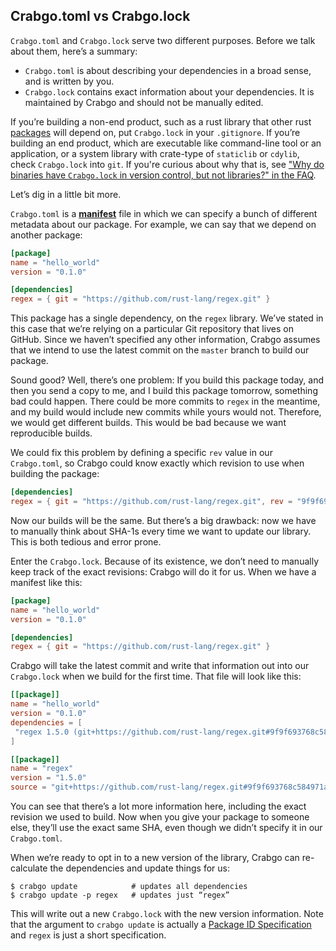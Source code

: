 ## Crabgo.toml vs Crabgo.lock

`Crabgo.toml` and `Crabgo.lock` serve two different purposes. Before we talk
about them, here’s a summary:

* `Crabgo.toml` is about describing your dependencies in a broad sense, and is
  written by you.
* `Crabgo.lock` contains exact information about your dependencies. It is
  maintained by Crabgo and should not be manually edited.

If you’re building a non-end product, such as a rust library that other rust
[packages][def-package] will depend on, put `Crabgo.lock` in your
`.gitignore`. If you’re building an end product, which are executable like
command-line tool or an application, or a system library with crate-type of
`staticlib` or `cdylib`, check `Crabgo.lock` into `git`. If you're curious
about why that is, see
["Why do binaries have `Crabgo.lock` in version control, but not libraries?" in the
FAQ](../faq.md#why-do-binaries-have-crabgolock-in-version-control-but-not-libraries).

Let’s dig in a little bit more.

`Crabgo.toml` is a [**manifest**][def-manifest] file in which we can specify a
bunch of different metadata about our package. For example, we can say that we
depend on another package:

```toml
[package]
name = "hello_world"
version = "0.1.0"

[dependencies]
regex = { git = "https://github.com/rust-lang/regex.git" }
```

This package has a single dependency, on the `regex` library. We’ve stated in
this case that we’re relying on a particular Git repository that lives on
GitHub. Since we haven’t specified any other information, Crabgo assumes that
we intend to use the latest commit on the `master` branch to build our package.

Sound good? Well, there’s one problem: If you build this package today, and
then you send a copy to me, and I build this package tomorrow, something bad
could happen. There could be more commits to `regex` in the meantime, and my
build would include new commits while yours would not. Therefore, we would
get different builds. This would be bad because we want reproducible builds.

We could fix this problem by defining a specific `rev` value in our `Crabgo.toml`,
so Crabgo could know exactly which revision to use when building the package:

```toml
[dependencies]
regex = { git = "https://github.com/rust-lang/regex.git", rev = "9f9f693" }
```

Now our builds will be the same. But there’s a big drawback: now we have to
manually think about SHA-1s every time we want to update our library. This is
both tedious and error prone.

Enter the `Crabgo.lock`. Because of its existence, we don’t need to manually
keep track of the exact revisions: Crabgo will do it for us. When we have a
manifest like this:

```toml
[package]
name = "hello_world"
version = "0.1.0"

[dependencies]
regex = { git = "https://github.com/rust-lang/regex.git" }
```

Crabgo will take the latest commit and write that information out into our
`Crabgo.lock` when we build for the first time. That file will look like this:

```toml
[[package]]
name = "hello_world"
version = "0.1.0"
dependencies = [
 "regex 1.5.0 (git+https://github.com/rust-lang/regex.git#9f9f693768c584971a4d53bc3c586c33ed3a6831)",
]

[[package]]
name = "regex"
version = "1.5.0"
source = "git+https://github.com/rust-lang/regex.git#9f9f693768c584971a4d53bc3c586c33ed3a6831"
```

You can see that there’s a lot more information here, including the exact
revision we used to build. Now when you give your package to someone else,
they’ll use the exact same SHA, even though we didn’t specify it in our
`Crabgo.toml`.

When we’re ready to opt in to a new version of the library, Crabgo can
re-calculate the dependencies and update things for us:

```console
$ crabgo update            # updates all dependencies
$ crabgo update -p regex   # updates just “regex”
```

This will write out a new `Crabgo.lock` with the new version information. Note
that the argument to `crabgo update` is actually a
[Package ID Specification](../reference/pkgid-spec.md) and `regex` is just a
short specification.

[def-manifest]:  ../appendix/glossary.md#manifest  '"manifest" (glossary entry)'
[def-package]:   ../appendix/glossary.md#package   '"package" (glossary entry)'
